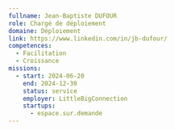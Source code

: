 ```yaml
---
fullname: Jean-Baptiste DUFOUR
role: Chargé de déploiement
domaine: Déploiement
link: https://www.linkedin.com/in/jb-dufour/
competences:
  - Facilitation
  - Croissance
missions:
  - start: 2024-06-20
    end: 2024-12-30
    status: service
    employer: LittleBigConnection
    startups:
      - espace.sur.demande
---
```

